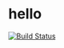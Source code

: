 # hello

[![Build Status](https://travis-ci.org/evgeniygorbachov/hello.svg?branch=master)](https://travis-ci.org/evgeniygorbachov/hello)